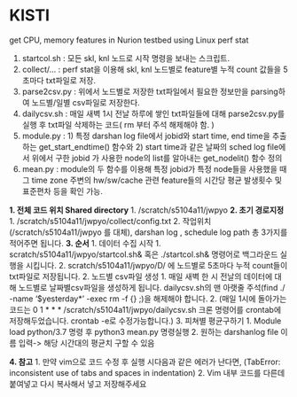 # KISTI
get CPU, memory features in Nurion testbed using Linux perf stat

1. startcol.sh  : 모든 skl, knl 노드로 시작 명령을 보내는 스크립트.
2. collect/...  : perf stat을 이용해 skl, knl 노드별로 feature별 누적 count 값들을 5초마다 txt파일로 저장.
3. parse2csv.py : 위에서 노드별로 저장한 txt파일에서 필요한 정보만을 parsing하여 노드별/일별 csv파일로 저장한다.
4. dailycsv.sh  : 매일 새벽 1시 전날 하루에 쌓인 txt파일들에 대해 parse2csv.py를 실행 후 txt파일 삭제하는 코드( rm 부터 주석 해제해야 함. )
5. module.py    : 1) 특정 darshan log file에서 jobid와 start time, end time을 추출하는 get_start_endtime() 함수와
                  2) start time과 같은 날짜의 sched log file에서 위에서 구한 jobid 가 사용한 node의 list를 알아내는 get_nodelit() 함수 정의
6. mean.py      : module의 두 함수를 이용해 특정 jobid가 특정 node들을 사용했을 때 그 time zone 주변의 hw/sw/cache 관련 feature들의 시간당 평균 발생횟수 및 표준편차 등을 확인 가능.





**1. 전체 코드 위치 Shared directory**
    1. /scratch/s5104a11/jwpyo
**2. 초기 경로지정**
    1. /scratch/s5104a11/jwpyo/collect/config.txt
    2. 작업위치(/scratch/s5104a11/jwpyo 를 대체), darshan log , schedule log path 총 3가지를 적어주면 됩니다.
**3. 순서**
    1. 데이터 수집 시작
        1. scratch/s5104a11/jwpyo/startcol.sh& 혹은 ./startcol.sh&  명령어로 백그라운드 실행을 시킵니다.
        2. scratch/s5104a11/jwpyo/D/ 에 노드별로 5초마다 누적 count들이 txt파일로 저장됩니다.
    2. 노드별 csv파일 생성
        1. 매일 새벽 한 시 전날의 데이터에 대해 노드별로 날짜별csv파일을 생성하게 됩니다. dailycsv.sh의 맨 아랫줄 주석(find ./ -name ‘$yesterday*’ -exec rm -f {} \;)을 해제해야 합니다. 
        2. (매일 1시에 돌아가는 코드는 0 1 * * * /scratch/s5104a11/jwpyo/dailycsv.sh   크론 명령어를 crontab에 저장해두었습니다. crontab -e로 수정가능합니다.)
    3. 피쳐별 평균구하기
        1. Module load python/3.7 명령 후 python3 mean.py 명령실행
        2. 원하는 darshanlog file 이름 입력-> 해당 시간대의 평균치 구할 수 있음

**4. 참고**
    1. 만약 vim으로 코드 수정 후 실행 시다음과 같은 에러가 난다면, (TabError: inconsistent use of tabs and spaces in indentation) 
    2. Vim 내부 코드를 다른데 붙여넣고 다시 복사해서 넣고 저장해주세요
